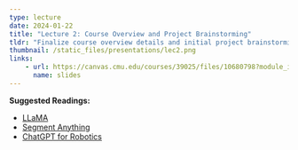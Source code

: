 ```yaml
---
type: lecture
date: 2024-01-22
title: "Lecture 2: Course Overview and Project Brainstorming"
tldr: "Finalize course overview details and initial project brainstorming activity."
thumbnail: /static_files/presentations/lec2.png
links: 
    - url: https://canvas.cmu.edu/courses/39025/files/10680798?module_item_id=5727648
      name: slides
---
```

**Suggested Readings:**
- [LLaMA](https://arxiv.org/abs/2302.13971)
- [Segment Anything](https://arxiv.org/abs/2304.02643)
- [ChatGPT for Robotics](https://arxiv.org/abs/2306.17582)